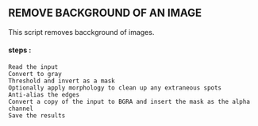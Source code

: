 ## REMOVE BACKGROUND OF AN IMAGE
This script removes bacckground of images.

#### steps :
    Read the input
    Convert to gray
    Threshold and invert as a mask
    Optionally apply morphology to clean up any extraneous spots
    Anti-alias the edges
    Convert a copy of the input to BGRA and insert the mask as the alpha channel
    Save the results
<!-- Updated README links and corrected typos -->
<!-- Updated README links and corrected typos -->